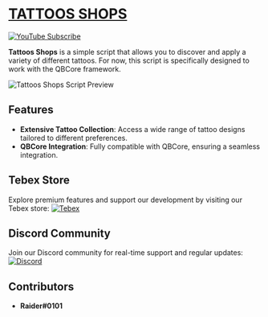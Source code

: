 # [TATTOOS SHOPS](https://www.youtube.com/watch?v=2WVjORQ_Xro)

[![YouTube Subscribe](https://img.shields.io/badge/YouTube-Subscribe-red?style=for-the-badge&logo=youtube)](https://www.youtube.com/watch?v=2WVjORQ_Xro)

**Tattoos Shops** is a simple script that allows you to discover and apply a variety of different tattoos. For now, this script is specifically designed to work with the QBCore framework.

![Tattoos Shops Script Preview](https://github.com/raiderss/es-tattoos/assets/53000629/31e5e972-83fb-424c-95df-dcb6d3708d54)

## Features
- **Extensive Tattoo Collection**: Access a wide range of tattoo designs tailored to different preferences.
- **QBCore Integration**: Fully compatible with QBCore, ensuring a seamless integration.

## Tebex Store
Explore premium features and support our development by visiting our Tebex store:
[![Tebex](https://img.shields.io/badge/Tebex-EYE%20STORE-00A2FF.svg)](https://eyestore.tebex.io/)

## Discord Community
Join our Discord community for real-time support and regular updates:
[![Discord](https://img.shields.io/badge/Discord-ES%20Community-7289DA.svg)](https://discord.gg/EkwWvFS)

## Contributors
- **Raider#0101**

